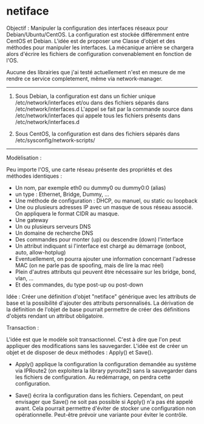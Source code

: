 # netiface
Objectif : Manipuler la configuration des interfaces réseaux pour Debian/Ubuntu/CentOS.
La configuration est stockée différemment entre CentOS et Debian.
L'idée est de proposer une Classe d'objet et des méthodes pour manipuler les interfaces.
La mécanique arrière se chargera alors d'écrire les fichiers de configuration convenablement en fonction de l'OS.

Aucune des librairies que j'ai testé actuellement n'est en mesure de me rendre ce service completement, même via network-manager.

----

1. Sous Debian, la configuration est dans un fichier unique /etc/network/interfaces
et/ou dans des fichiers séparés dans /etc/network/interfaces.d
L'appel se fait par la commande source dans /etc/network/interfaces qui appele tous les fichiers présents dans /etc/network/interfaces.d

2. Sous CentOS, la configuration est dans des fichiers séparés dans /etc/sysconfig/network-scripts/

----

Modèlisation :

Peu importe l'OS, une carte réseau présente des propriétés et des méthodes identiques :
- Un nom, par exemple eth0 ou dummy0 ou dummy0:0 (alias)
- un type : Ethernet, Bridge, Dummy, ...
- Une méthode de configuration : DHCP, ou manuel, ou static ou loopback
- Une ou plusieurs adresses IP avec un masque de sous réseau associé. On appliquera le format CIDR au masque.
- Une gateway
- Un ou plusieurs serveurs DNS
- Un domaine de recherche DNS
- Des commandes pour monter (up) ou descendre (down) l'interface
- Un attribut indiquant si l'interface est chargé au démarrage (onboot, auto, allow-hotplug)
- Eventuellement, on pourra ajouter une information concernant l'adresse MAC (on ne parle pas de spoofing, mais de lire la mac réel)
- Plein d'autres attributs qui peuvent être nécessaire sur les bridge, bond, vlan, ...
- Et des commandes, du type post-up ou post-down

Idée : Créer une définition d'objet "netiface" générique avec les attributs de base et la possibilité d'ajouter des attributs personnalisés. La dérivation de la définition de l'objet de base pourrait permettre de créer des définitions d'objets rendant un attribut obligatoire.

Transaction :

L'idée est que le modèle soit transactionnel. C'est à dire que l'on peut appliquer des modifications sans les sauvegarder.
L'idée est de créer un objet et de disposer de deux méthodes : Apply() et Save().

- Apply() applique la configuration la configuration demandée au système via IPRoute2 (on exploitera la library pyroute2) sans la sauvegarder dans les fichiers de configuration. Au redémarrage, on perdra cette configuration. 

- Save() écrira la configuration dans les fichiers. Cependant, on peut envisager que Save() ne soit pas possible si Apply() n'a pas été appelé avant. Cela pourrait permettre d'éviter de stocker une configuration non opérationnelle. Peut-être prévoir une variante pour éviter le contrôle.
